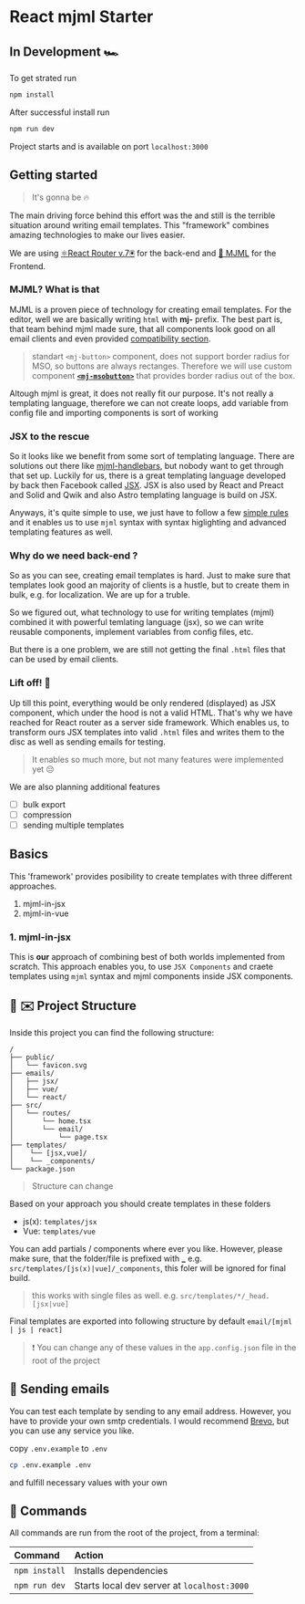 # React mjml Starter

## In Development 🏎️

To get strated run

```sh
npm install
```

After successful install run

```sh
npm run dev
```

Project starts and is available on port `localhost:3000`

## Getting started

> It's gonna be 🔥

The main driving force behind this effort was the and still is the terrible situation around writing email templates.
This "framework" combines amazing technologies to make our lives easier.

We are using [⚛️React Router v.7🖲️]('https://reactrouter.com') for the back-end and [📧 MJML](https://mjml.io) for the Frontend.

### MJML? What is that

MJML is a proven piece of technology for creating email templates. For the editor, well we are basically writing `html` with **mj-** prefix.
The best part is, that team behind mjml made sure, that all components look good on all email clients and even provided [compatibility section](https://mjml.io/compatibility/mj-button).

> standart `<mj-button>` component, does not support border radius for MSO, so buttons are always rectanges. Therefore we will use custom component [**`<mj-msobutton>`**](https://documentation.mjml.io/#mjml-msobutton) that provides border radius out of the box.

Altough mjml is great, it does not really fit our purpose. It's not really a templating language, therefore we can not create loops, add variable from config file and importing components is sort of working

### JSX to the rescue

So it looks like we benefit from some sort of templating language. There are solutions out there like [mjml-handlebars](https://marketplace.visualstudio.com/items?itemName=rbremont.vscode-handlebars-mjml), but nobody want to get through that set up. Luckily for us, there is a great templating language developed by back then Facebook called [JSX](https://react.dev/learn/writing-markup-with-jsx). JSX is also used by React and Preact and Solid and Qwik and also Astro templating language is build on JSX.

Anyways, it's quite simple to use, we just have to follow a few [simple rules](#jsx-rules) and it enables us to use `mjml` syntax with syntax higlighting and advanced templating features as well.

### Why do we need back-end ?

So as you can see, creating email templates is hard. Just to make sure that templates look good an majority of clients is a hustle, but to create them in bulk, e.g. for localization. We are up for a truble.

So we figured out, what technology to use for writing templates (mjml) combined it with powerful temlating language (jsx), so we can write reusable components, implement variables from config files, etc.

But there is a one problem, we are still not getting the final `.html` files that can be used by email clients.

### Lift off! 🚀

Up till this point, everything would be only rendered (displayed) as JSX component, which under the hood is not a valid HTML. That's why we have reached for React router as a server side framework. Which enables us, to transform ours JSX templates into valid `.html` files and writes them to the disc as well as sending emails for testing.

> It enables so much more, but not many features were implemented yet 😔

We are also planning additional features

- [ ] bulk export
- [ ] compression
- [ ] sending multiple templates

## Basics

This 'framework' provides posibility to create templates with three different approaches.

1. mjml-in-jsx
2. mjml-in-vue


### 1. mjml-in-jsx

This is **our** approach of combining best of both worlds implemented from scratch. This approach enables you, to use `JSX Components` and craete templates using `mjml` syntax and mjml components inside JSX components.

## 🚀 ✉️ Project Structure

Inside this project you can find the following structure:

```text
/
├── public/
│   └── favicon.svg
├── emails/
│   ├── jsx/
│   ├── vue/
│   └── react/
├── src/
│   └── routes/
│       └── home.tsx
│       └── email/
│           └── page.tsx
├── templates/
│    └── [jsx,vue]/
│    └── _components/
└── package.json
```

> Structure can change

Based on your approach you should create templates in these folders

- js(x): `templates/jsx`
- Vue: `templates/vue`

You can add partials / components where ever you like. However, please make sure, that the folder/file is prefixed with **\_** e.g. `src/templates/[js(x)|vue]/_components`, this foler will be ignored for final build.

> this works with single files as well. e.g. `src/templates/*/_head.[jsx|vue]`

Final templates are exported into following structure by default
`email/[mjml | js | react]`

> ❗ You can change any of these values in the `app.config.json` file in the root of the project

## 📨 Sending emails

You can test each template by sending to any email address. However, you have to provide your own smtp credentials.
I would recommend [Brevo](https://www.brevo.com/), but you can use any service you like.

copy `.env.example` to `.env`

```sh
cp .env.example .env
```

and fulfill necessary values with your own

## 🧞 Commands

All commands are run from the root of the project, from a terminal:

| Command       | Action                                      |
| :------------ | :------------------------------------------ |
| `npm install` | Installs dependencies                       |
| `npm run dev` | Starts local dev server at `localhost:3000` |
